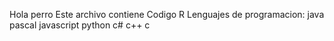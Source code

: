Hola perro
Este archivo contiene Codigo R 
Lenguajes de programacion: java pascal javascript python c# c++ c 